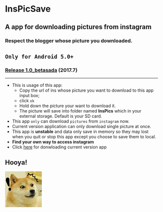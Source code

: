 # InsPicSave
## A app for downloading pictures from instagram</br>

### **Respect the blogger whose picture you downloaded.**</br>
## `Only for Android 5.0+` </br>

### [Release 1.0_betasada]( https://github.com/imTyrant/InsPicSave/raw/master/apks/release1.0/app-release.apk) (2017.7)
***

* This is usage of this app:
    * Copy the url of ins whose picture you want to download to this app input box;
    * click `ok`
    * Hold down the picture your want to download it. 
    * The picture will save into folder named **InsPics** which in your external storage. Default is your SD card.
* This app `only` can download `pictures` from `instagram` now.
* Current version application can only download single picture at once.
* This app is **unstable** and data only save in memory so they may lost when you quit or stop this app except you choose to save them to local.
* **Find your own way to access instagram** 
* Click [here](https://github.com/imTyrant/InsPicSave/raw/master/apks/release1.0/app-release.apk) for donwloading current version app

## **Hooya!**
![](https://github.com/imTyrant/InsPicSave/raw/master/gab/surprise.jpg)